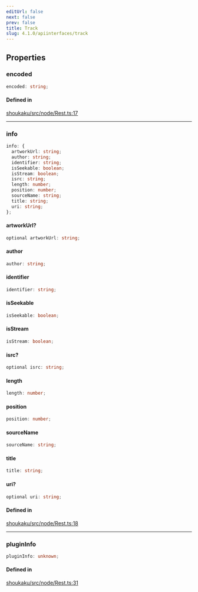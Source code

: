 ```yaml
---
editUrl: false
next: false
prev: false
title: Track
slug: 4.1.0/apiinterfaces/track
---
```


## Properties

<a id="encoded" name="encoded" />

### encoded

```ts
encoded: string;
```

#### Defined in

[shoukaku/src/node/Rest.ts:17](https://github.com/shipgirlproject/shoukaku/blob/30762f5af6c7b4176e69ee96fa39bc204a7cff21/src/node/Rest.ts#L17)

***

<a id="info" name="info" />

### info

```ts
info: {
  artworkUrl: string;
  author: string;
  identifier: string;
  isSeekable: boolean;
  isStream: boolean;
  isrc: string;
  length: number;
  position: number;
  sourceName: string;
  title: string;
  uri: string;
};
```

<a id="artworkurl" name="artworkurl" />

#### artworkUrl?

```ts
optional artworkUrl: string;
```

<a id="author" name="author" />

#### author

```ts
author: string;
```

<a id="identifier" name="identifier" />

#### identifier

```ts
identifier: string;
```

<a id="isseekable" name="isseekable" />

#### isSeekable

```ts
isSeekable: boolean;
```

<a id="isstream" name="isstream" />

#### isStream

```ts
isStream: boolean;
```

<a id="isrc" name="isrc" />

#### isrc?

```ts
optional isrc: string;
```

<a id="length" name="length" />

#### length

```ts
length: number;
```

<a id="position" name="position" />

#### position

```ts
position: number;
```

<a id="sourcename" name="sourcename" />

#### sourceName

```ts
sourceName: string;
```

<a id="title" name="title" />

#### title

```ts
title: string;
```

<a id="uri" name="uri" />

#### uri?

```ts
optional uri: string;
```

#### Defined in

[shoukaku/src/node/Rest.ts:18](https://github.com/shipgirlproject/shoukaku/blob/30762f5af6c7b4176e69ee96fa39bc204a7cff21/src/node/Rest.ts#L18)

***

<a id="plugininfo" name="plugininfo" />

### pluginInfo

```ts
pluginInfo: unknown;
```

#### Defined in

[shoukaku/src/node/Rest.ts:31](https://github.com/shipgirlproject/shoukaku/blob/30762f5af6c7b4176e69ee96fa39bc204a7cff21/src/node/Rest.ts#L31)
